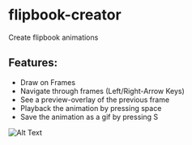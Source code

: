 # flipbook-creator
Create flipbook animations



## Features:

- Draw on Frames
- Navigate through frames (Left/Right-Arrow Keys)
- See a preview-overlay of the previous frame
- Playback the animation by pressing space
- Save the animation as a gif by pressing S


![Alt Text](https://github.com/realTobby/flipbook-creator/tree/main/screenies/screen1.gif)